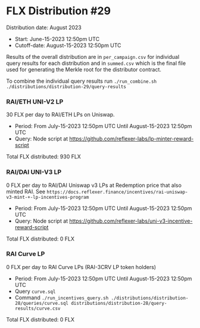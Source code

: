 # FLX Distribution #29

Distribution date: August 2023

- Start: June-15-2023 12:50pm UTC
- Cutoff-date: August-15-2023 12:50pm UTC

Results of the overall distribution are in `per_campaign.csv` for individual query results for each distribution and in `summed.csv` which is the final file used for generating the Merkle root for the distributor contract.

To combine the individual query results run `./run_combine.sh ./distributions/distribution-29/query-results`

### RAI/ETH UNI-V2 LP

30 FLX per day to RAI/ETH LPs on Uniswap.

- Period: From July-15-2023 12:50pm UTC Until August-15-2023 12:50pm UTC
- Query: Node script at https://github.com/reflexer-labs/lp-minter-reward-script

Total FLX distributed: 930 FLX

### RAI/DAI UNI-V3 LP

0 FLX per day to RAI/DAI Uniswap v3 LPs at Redemption price that also minted RAI. See `https://docs.reflexer.finance/incentives/rai-uniswap-v3-mint-+-lp-incentives-program`

- Period: From July-15-2023 12:50pm UTC Until August-15-2023 12:50pm UTC
- Query: Node script at https://github.com/reflexer-labs/uni-v3-incentive-reward-script

Total FLX distributed: 0 FLX

### RAI Curve LP

0 FLX per day to RAI Curve LPs (RAI-3CRV LP token holders)

- Period: From July-15-2023 12:50pm UTC Until August-15-2023 12:50pm UTC
- Query `curve.sql`
- Command `./run_incentives_query.sh ./distributions/distribution-28/queries/curve.sql distributions/distribution-28/query-results/curve.csv`

Total FLX distributed: 0 FLX
